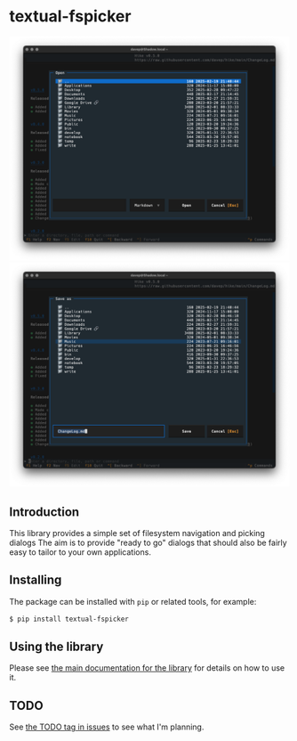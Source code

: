 # textual-fspicker

![Opening a file](https://raw.githubusercontent.com/davep/textual-fspicker/main/.images/file-open.png)
![Saving a file](https://raw.githubusercontent.com/davep/textual-fspicker/main/.images/file-save.png)

## Introduction

This library provides a simple set of filesystem navigation and picking
dialogs The aim is to provide "ready to go" dialogs that should also be
fairly easy to tailor to your own applications.

## Installing

The package can be installed with `pip` or related tools, for example:

```sh
$ pip install textual-fspicker
```

## Using the library

Please see [the main documentation for the
library](https://blog.davep.org/textual-fspicker/) for details on how to use
it.

## TODO

See [the TODO tag in
issues](https://github.com/davep/textual-fspicker/issues?q=is%3Aissue+is%3Aopen+label%3ATODO)
to see what I'm planning.


[//]: # (README.md ends here)

